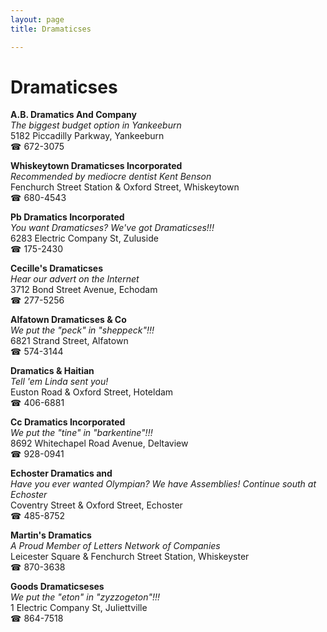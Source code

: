 ```yaml
---
layout: page 
title: Dramaticses

---
```



# Dramaticses


 **A.B. Dramatics And Company**  
_The biggest budget option in Yankeeburn_  
5182 Piccadilly Parkway, Yankeeburn  
☎ 672-3075

**Whiskeytown Dramaticses Incorporated**  
_Recommended by mediocre dentist Kent Benson_  
Fenchurch Street Station & Oxford Street, Whiskeytown  
☎ 680-4543

**Pb Dramatics Incorporated**  
_You want Dramaticses? We've got Dramaticses!!!_  
6283 Electric Company St, Zuluside  
☎ 175-2430

**Cecille's Dramaticses**  
_Hear our advert on the Internet_  
3712 Bond Street Avenue, Echodam  
☎ 277-5256

**Alfatown Dramaticses & Co**  
_We put the "peck" in "sheppeck"!!!_  
6821 Strand Street, Alfatown  
☎ 574-3144

**Dramatics & Haitian**  
_Tell 'em Linda sent you!_  
Euston Road & Oxford Street, Hoteldam  
☎ 406-6881

**Cc Dramatics Incorporated**  
_We put the "tine" in "barkentine"!!!_  
8692 Whitechapel Road Avenue, Deltaview  
☎ 928-0941

**Echoster Dramatics and**  
_Have you ever wanted Olympian? We have Assemblies! 
Continue south at Echoster_  
Coventry Street & Oxford Street, Echoster  
☎ 485-8752

**Martin's Dramatics**  
_A Proud Member of Letters Network of Companies_  
Leicester Square & Fenchurch Street Station, Whiskeyster  
☎ 870-3638

**Goods Dramaticseses**  
_We put the "eton" in "zyzzogeton"!!!_  
1 Electric Company St, Juliettville  
☎ 864-7518

